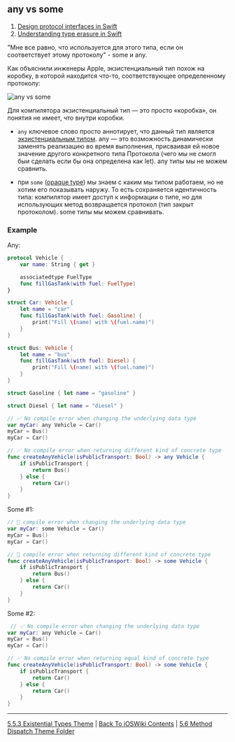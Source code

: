 ## any vs some

1. [Design protocol interfaces in Swift](https://developer.apple.com/videos/play/wwdc2022/110353/)
2. [Understanding type erasure in Swift  ](https://www.donnywals.com/understanding-type-erasure-in-swift/)

"Мне все равно, что используется для этого типа, если он соответствует этому протоколу" - some и any.

Как объяснили инженеры Apple, экзистенциальный тип похож на коробку, в которой находится что-то, соответствующее определенному протоколу:

![any vs some](https://i0.wp.com/swiftsenpai.com/wp-content/uploads/2022/06/Understand-some-any-comparison.jpeg?w=1420&ssl=1)

Для компилятора экзистенциальный тип — это просто «коробка», он понятия не имеет, что внутри коробки.

* `any` ключевое слово просто аннотирует, что данный тип является [экзистенциальным типом](./5.5.3%20ExistentialTypes.md). any — это возможность динамически заменять реализацию во время выполнения, присваивая ей новое значение другого конкретного типа Протокола (чего мы не смогл быи сделать если бы она определена как let). any типы мы не можем сравнить.  

* при `some` ([opaque type](./5.5.2%20OpaqueType.md)) мы знаем с каким мы типом работаем, но не хотим его показывать наружу. То есть сохраняется идентичность типа: компилятор имеет доступ к информации о типе, но для использующих метод возвращается протокол (тип закрыт протоколом). some типы мы можем сравнивать.

### Example

Any:
```swift
protocol Vehicle {
    var name: String { get }

    associatedtype FuelType
    func fillGasTank(with fuel: FuelType)
}

struct Car: Vehicle {
    let name = "car"
    func fillGasTank(with fuel: Gasoline) {
        print("Fill \(name) with \(fuel.name)")
    }
}

struct Bus: Vehicle {
    let name = "bus"
    func fillGasTank(with fuel: Diesel) {
        print("Fill \(name) with \(fuel.name)")
    }
}

struct Gasoline { let name = "gasoline" }

struct Diesel { let name = "diesel" }

// ✅ No compile error when changing the underlying data type
var myCar: any Vehicle = Car()
myCar = Bus()
myCar = Car()

// ✅ No compile error when returning different kind of concrete type 
func createAnyVehicle(isPublicTransport: Bool) -> any Vehicle {
    if isPublicTransport {
        return Bus()
    } else {
        return Car()
    }
}
```


Some #1: 
```swift
// 🚫 compile error when changing the underlying data type
var myCar: some Vehicle = Car()
myCar = Bus()
myCar = Car()

// 🚫 compile error when returning different kind of concrete type 
func createAnyVehicle(isPublicTransport: Bool) -> some Vehicle {
    if isPublicTransport {
        return Bus()
    } else {
        return Car()
    }
}
```

Some #2: 
```swift
 // ✅ No compile error when changing the underlying data type
var myCar: any Vehicle = Car()
myCar = Bus()
myCar = Car()

// ✅ No compile error when returning equal kind of concrete type 
func createAnyVehicle(isPublicTransport: Bool) -> some Vehicle {
    if isPublicTransport {
        return Car()
    } else {
        return Car()
    }
}
```

---

[5.5.3 Existential Types Theme](./5.5.3%20ExistentialTypes.md) | [Back To iOSWiki Contents](https://github.com/eldaroid/iOSWiki) | [5.6 Method Dispatch Theme Folder](/5%20Swift/5.6%20MethodDispatch/)
